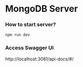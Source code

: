 # MongoDB Server

### How to start server?

```bash
npm run dev
```

### Access Swagger UI

http://localhost:3081/api-docs/#/
